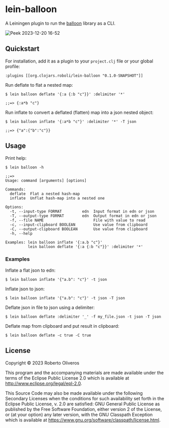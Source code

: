 # lein-balloon

A Leiningen plugin to run the [balloon](https://github.com/roboli/balloon) library as a CLI.

![Peek 2023-12-20 16-52](https://github.com/roboli/lein-balloon/assets/6392110/328ac992-a17f-40a0-85f7-bece8d2b9a9e)

## Quickstart

For installation, add it as a plugin to your `project.clj` file or your global profile:

```
:plugins [[org.clojars.roboli/lein-balloon "0.1.0-SNAPSHOT"]]
```

Run deflate to flat a nested map:

```
$ lein balloon deflate '{:a {:b "c"}}' :delimiter '*'

;;=> {:a*b "c"}
```

Run inflate to convert a deflated (flatten) map into a json nested object:

```
$ lein balloon inflate '{:a*b "c"}' :delimiter '*' -T json

;;=> {"a":{"b":"c"}}
```

## Usage

Print help:

```
$ lein balloon -h

;;=>
Usage: command [arguments] [options]

Commands:
  deflate  Flat a nested hash-map
  inflate  Unflat hash-map into a nested one

Options:
  -t, --input-type FORMAT         edn  Input format in edn or json
  -T, --output-type FORMAT        edn  Output format in edn or json
  -f, --file NAME                      File with value to read
  -c, --input-clipboard BOOLEAN        Use value from clipboard
  -C, --output-clipboard BOOLEAN       Use value from clipboard
  -h, --help

Examples: lein balloon inflate '{:a.b "c"}'
          lein balloon deflate '{:a {:b "c"}}' :delimiter '*'
```

### Examples

Inflate a flat json to edn:

```
$ lein balloon inflate '{"a.b": "c"}' -t json
```

Inflate json to json:

```
$ lein balloon inflate '{"a.b": "c"}' -t json -T json
```

Deflate json in file to json using a delimiter:

```
$ lein balloon deflate :delimiter '_' -f my_file.json -t json -T json
```

Deflate map from clipboard and put result in clipboard:

```
$ lein balloon deflate -c true -C true
```

## License

Copyright © 2023 Roberto Oliveros

This program and the accompanying materials are made available under the
terms of the Eclipse Public License 2.0 which is available at
http://www.eclipse.org/legal/epl-2.0.

This Source Code may also be made available under the following Secondary
Licenses when the conditions for such availability set forth in the Eclipse
Public License, v. 2.0 are satisfied: GNU General Public License as published by
the Free Software Foundation, either version 2 of the License, or (at your
option) any later version, with the GNU Classpath Exception which is available
at https://www.gnu.org/software/classpath/license.html.
